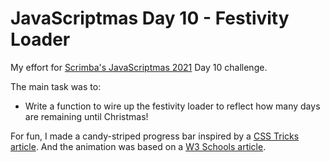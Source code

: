# JavaScriptmas Day 10 - Festivity Loader

My effort for [Scrimba's JavaScriptmas 2021](https://scrimba.com/learn/javascriptmas2021) Day 10 challenge.

The main task was to:

- Write a function to wire up the festivity loader to reflect how many days are remaining until Christmas!

For fun, I made a candy-striped progress bar inspired by a [CSS Tricks article](https://css-tricks.com/css3-progress-bars/). And the animation was based on a [W3 Schools article](https://www.w3schools.com/w3css/w3css_progressbar.asp).
